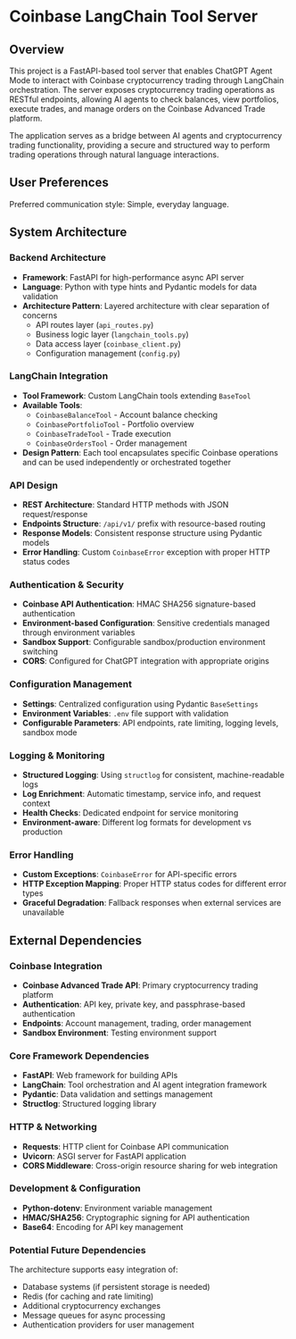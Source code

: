 # Coinbase LangChain Tool Server

## Overview

This project is a FastAPI-based tool server that enables ChatGPT Agent Mode to interact with Coinbase cryptocurrency trading through LangChain orchestration. The server exposes cryptocurrency trading operations as RESTful endpoints, allowing AI agents to check balances, view portfolios, execute trades, and manage orders on the Coinbase Advanced Trade platform.

The application serves as a bridge between AI agents and cryptocurrency trading functionality, providing a secure and structured way to perform trading operations through natural language interactions.

## User Preferences

Preferred communication style: Simple, everyday language.

## System Architecture

### Backend Architecture
- **Framework**: FastAPI for high-performance async API server
- **Language**: Python with type hints and Pydantic models for data validation
- **Architecture Pattern**: Layered architecture with clear separation of concerns
  - API routes layer (`api_routes.py`)
  - Business logic layer (`langchain_tools.py`) 
  - Data access layer (`coinbase_client.py`)
  - Configuration management (`config.py`)

### LangChain Integration
- **Tool Framework**: Custom LangChain tools extending `BaseTool`
- **Available Tools**: 
  - `CoinbaseBalanceTool` - Account balance checking
  - `CoinbasePortfolioTool` - Portfolio overview
  - `CoinbaseTradeTool` - Trade execution
  - `CoinbaseOrdersTool` - Order management
- **Design Pattern**: Each tool encapsulates specific Coinbase operations and can be used independently or orchestrated together

### API Design
- **REST Architecture**: Standard HTTP methods with JSON request/response
- **Endpoints Structure**: `/api/v1/` prefix with resource-based routing
- **Response Models**: Consistent response structure using Pydantic models
- **Error Handling**: Custom `CoinbaseError` exception with proper HTTP status codes

### Authentication & Security
- **Coinbase API Authentication**: HMAC SHA256 signature-based authentication
- **Environment-based Configuration**: Sensitive credentials managed through environment variables
- **Sandbox Support**: Configurable sandbox/production environment switching
- **CORS**: Configured for ChatGPT integration with appropriate origins

### Configuration Management
- **Settings**: Centralized configuration using Pydantic `BaseSettings`
- **Environment Variables**: `.env` file support with validation
- **Configurable Parameters**: API endpoints, rate limiting, logging levels, sandbox mode

### Logging & Monitoring
- **Structured Logging**: Using `structlog` for consistent, machine-readable logs
- **Log Enrichment**: Automatic timestamp, service info, and request context
- **Health Checks**: Dedicated endpoint for service monitoring
- **Environment-aware**: Different log formats for development vs production

### Error Handling
- **Custom Exceptions**: `CoinbaseError` for API-specific errors
- **HTTP Exception Mapping**: Proper HTTP status codes for different error types
- **Graceful Degradation**: Fallback responses when external services are unavailable

## External Dependencies

### Coinbase Integration
- **Coinbase Advanced Trade API**: Primary cryptocurrency trading platform
- **Authentication**: API key, private key, and passphrase-based authentication
- **Endpoints**: Account management, trading, order management
- **Sandbox Environment**: Testing environment support

### Core Framework Dependencies
- **FastAPI**: Web framework for building APIs
- **LangChain**: Tool orchestration and AI agent integration framework
- **Pydantic**: Data validation and settings management
- **Structlog**: Structured logging library

### HTTP & Networking
- **Requests**: HTTP client for Coinbase API communication
- **Uvicorn**: ASGI server for FastAPI application
- **CORS Middleware**: Cross-origin resource sharing for web integration

### Development & Configuration
- **Python-dotenv**: Environment variable management
- **HMAC/SHA256**: Cryptographic signing for API authentication
- **Base64**: Encoding for API key management

### Potential Future Dependencies
The architecture supports easy integration of:
- Database systems (if persistent storage is needed)
- Redis (for caching and rate limiting)
- Additional cryptocurrency exchanges
- Message queues for async processing
- Authentication providers for user management